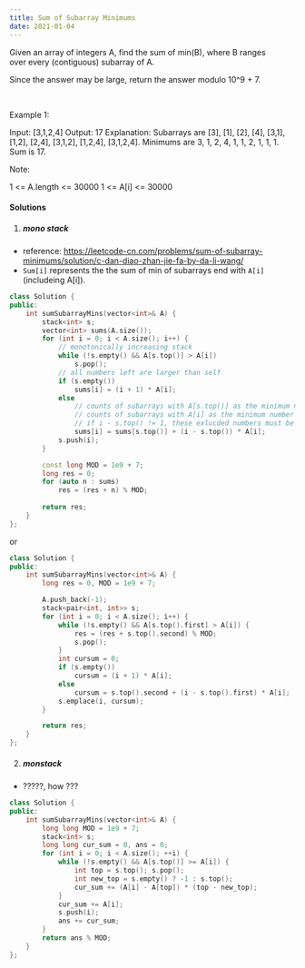 ```yaml
---
title: Sum of Subarray Minimums
date: 2021-01-04
---
```

Given an array of integers A, find the sum of min(B), where B ranges over every (contiguous) subarray of A.

Since the answer may be large, return the answer modulo 10^9 + 7.

 

Example 1:

Input: [3,1,2,4]
Output: 17
Explanation: Subarrays are [3], [1], [2], [4], [3,1], [1,2], [2,4], [3,1,2], [1,2,4], [3,1,2,4]. 
Minimums are 3, 1, 2, 4, 1, 1, 2, 1, 1, 1.  Sum is 17.
 

Note:

1 <= A.length <= 30000
1 <= A[i] <= 30000
 

#### Solutions


1. ##### mono stack

- reference: https://leetcode-cn.com/problems/sum-of-subarray-minimums/solution/c-dan-diao-zhan-jie-fa-by-da-li-wang/
- `Sum[i]` represents the the sum of min of subarrays end with `A[i]`(includeing A[i]).

```cpp
class Solution {
public:
    int sumSubarrayMins(vector<int>& A) {
        stack<int> s;
        vector<int> sums(A.size());
        for (int i = 0; i < A.size(); i++) {
            // monotonically increasing stack
            while (!s.empty() && A[s.top()] > A[i])
                s.pop();
            // all numbers left are larger than self
            if (s.empty())
                sums[i] = (i + 1) * A[i];
            else                
                // counts of subarrays with A[s.top()] as the minimum number and end with A[i] as right most element
                // counts of subarrays with A[i] as the minimum number and end with A[i].
                // if i - s.top() != 1, these exlucded numbers must be larger than A[i].
                sums[i] = sums[s.top()] + (i - s.top()) * A[i];
            s.push(i);
        }

        const long MOD = 1e9 + 7;
        long res = 0;
        for (auto n : sums)
            res = (res + n) % MOD;
        
        return res;
    }
};
```


or


```cpp
class Solution {
public:
    int sumSubarrayMins(vector<int>& A) {
        long res = 0, MOD = 1e9 + 7;

        A.push_back(-1);
        stack<pair<int, int>> s;
        for (int i = 0; i < A.size(); i++) {
            while (!s.empty() && A[s.top().first] > A[i]) {
                res = (res + s.top().second) % MOD;
                s.pop();
            }
            int cursum = 0;
            if (s.empty())
                cursum = (i + 1) * A[i];
            else
                cursum = s.top().second + (i - s.top().first) * A[i];
            s.emplace(i, cursum);
        }

        return res;
    }
};
```

2. ##### monstack

- ?????, how ???

```cpp
class Solution {
public:
    int sumSubarrayMins(vector<int>& A) {
        long long MOD = 1e9 + 7;
        stack<int> s;
        long long cur_sum = 0, ans = 0;
        for (int i = 0; i < A.size(); ++i) {
            while (!s.empty() && A[s.top()] >= A[i]) {
                int top = s.top(); s.pop();
                int new_top = s.empty() ? -1 : s.top();
                cur_sum += (A[i] - A[top]) * (top - new_top);
            }
            cur_sum += A[i];
            s.push(i);
            ans += cur_sum;
        }
        return ans % MOD;      
    }
};
```